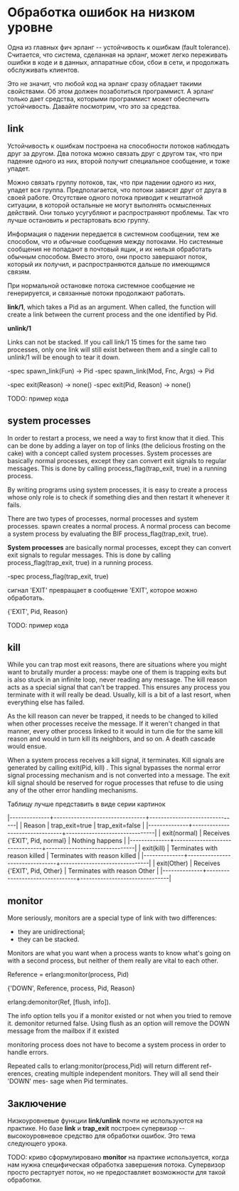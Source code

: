 # Обработка ошибок на низком уровне

Одна из главных фич эрланг -- устойчивость к ошибкам (fault
tolerance).  Считается, что система, сделанная на эрланг, может легко
переживать ошибки в коде и в данных, аппаратные сбои, сбои в сети, и
продолжать обслуживать клиентов.

Это не значит, что любой код на эрланг сразу обладает такими
свойствами.  Об этом должен позаботиться программист. А эрланг только
дает средства, которыми программист может обеспечить устойчивость.
Давайте посмотрим, что это за средства.


## link

Устойчивость к ошибкам построена на способности потоков наблюдать друг
за другом. Два потока можно связать друг с другом так, что при падение
одного из них, второй получит специальное сообщение, и тоже упадет.

Можно связать группу потоков, так, что при падении одного из них,
упадет вся группа. Предполагается, что потоки зависят друг от друга в
своей работе. Отсутствие одного потока приводит к нештатной ситуации,
в которой остальные не могут выполнять осмысленных действий. Они
только усугубляют и распространяют проблемы. Так что лучше остановить
и рестартовать всю группу.

Информация о падении передается в системном сообщении, тем же
способом, что и обычные сообщения между потоками. Но системные
сообщения не попадают в почтовый ящик, и их нельзя обработать обычным
способом. Вместо этого, они просто завершают поток, который их
получил, и распространяются дальше по имеющимся связям.

При нормальной остановке потока системное сообщение не генерируется, и
связанные потоки продолжают работать.

**link/1**, which takes a Pid as an argument. When called, the
  function will create a link between the current process and the one
  identified by Pid.

**unlink/1**

Links can not be stacked. If you call link/1 15 times for the same two
processes, only one link will still exist between them and a single
call to unlink/1 will be enough to tear it down.

-spec spawn_link(Fun) -> Pid
-spec spawn_link(Mod, Fnc, Args) -> Pid

-spec exit(Reason) -> none()
-spec exit(Pid, Reason) -> none()

TODO: пример кода


## system processes

In order to restart a process, we need a way to first know that it
died. This can be done by adding a layer on top of links (the
delicious frosting on the cake) with a concept called system
processes. System processes are basically normal processes, except
they can convert exit signals to regular messages. This is done by
calling process_flag(trap_exit, true) in a running process.

By writing programs using system processes, it is easy to create a
process whose only role is to check if something dies and then restart
it whenever it fails.

There are two types of processes, normal processes and system processes.
spawn creates a normal process. A normal process can become a system
process by evaluating the BIF process_flag(trap_exit, true).

**System processes** are basically normal processes, except they can
convert exit signals to regular messages. This is done by calling
process_flag(trap_exit, true) in a running process.

-spec process_flag(trap_exit, true)

сигнал 'EXIT' превращает в сообщение 'EXIT', которое можно обработать.

{'EXIT', Pid, Reason}

TODO: пример кода


## kill

While you can trap most exit reasons, there are situations where you
might want to brutally murder a process: maybe one of them is trapping
exits but is also stuck in an infinite loop, never reading any
message. The kill reason acts as a special signal that can't be
trapped. This ensures any process you terminate with it will really be
dead. Usually, kill is a bit of a last resort, when everything else
has failed.

As the kill reason can never be trapped, it needs to be changed to
killed when other processes receive the message. If it weren't changed
in that manner, every other process linked to it would in turn die for
the same kill reason and would in turn kill its neighbors, and so
on. A death cascade would ensue.

When a system process receives a kill signal, it terminates. Kill signals
are generated by calling exit(Pid, kill) . This signal bypasses the normal error
signal processing mechanism and is not converted into a message. The
exit kill signal should be reserved for rogue processes that refuse to die
using any of the other error handling mechanisms.

Таблицу лучше представить в виде серии картинок

|--------------+--------------------------------+-------------------------------|
| Reason       | trap_exit=true                 | trap_exit=false               |
|--------------+--------------------------------+-------------------------------|
| exit(normal) | Receives {'EXIT', Pid, normal} | Nothing happens               |
|--------------+--------------------------------+-------------------------------|
| exit(kill)   | Terminates with reason killed  | Terminates with reason killed |
|--------------+--------------------------------+-------------------------------|
| exit(Other)  | Receives {'EXIT', Pid, Other}  | Terminates with reason Other  |
|--------------+--------------------------------+-------------------------------|

## monitor

More seriously, monitors are a special type of link with two differences:
- they are unidirectional;
- they can be stacked.

Monitors are what you want when a process wants to know what's going
on with a second process, but neither of them really are vital to each
other.

Reference = erlang:monitor(process, Pid)

{'DOWN', Reference, process, Pid, Reason}

erlang:demonitor(Ref, [flush, info]).

The info option tells you if a monitor existed or not when you tried to remove it.
demonitor returned false.
Using flush as an option will remove the DOWN message from the mailbox if it existed

monitoring process
does not have to become a system process in order to handle errors.

Repeated calls to erlang:monitor(process,Pid) will return different ref-
erences, creating multiple independent monitors. They will all send their 'DOWN' mes-
sage when Pid terminates.

## Заключение

Низкоуровневые функции **link/unlink** почти не используются на
практике. Но базе **link** и **trap_exit** построен супервизор --
высокоуровневое средство для обработки ошибок.  Это тема следующего
урока.

TODO: криво сформулировано
**monitor** на практике используется, когда нам нужна специфическая
обработка завершения потока. Супервизор просто рестартует поток,
но не предоставляет возможности для такой обработки.
